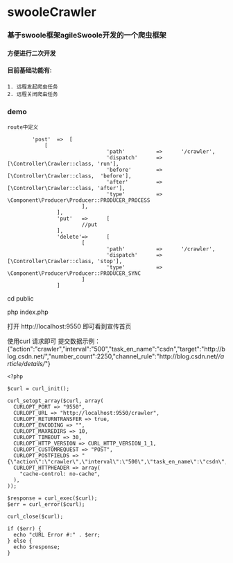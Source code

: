 # swooleCrawler


### 基于swoole框架agileSwoole开发的一个爬虫框架

#### 方便进行二次开发

#### 目前基础功能有:

	1. 远程发起爬虫任务
	2. 远程关闭爬虫任务

### demo
	
	route中定义

```
		'post'	=>	[
	 		[
                                'path'          =>      '/crawler',
                                'dispatch'      =>      [\Controller\Crawler::class, 'run'],
                                'before'        =>      [\Controller\Crawler::class,  'before'],
                                'after'         =>      [\Controller\Crawler::class, 'after'],
                                'type'          =>      \Component\Producer\Producer::PRODUCER_PROCESS
                        ],
                ],
                'put'   =>      [
                        //put
                ],
                'delete'=>      [
                        [
                                'path'          =>      '/crawler',
                                'dispatch'      =>      [\Controller\Crawler::class, 'stop'],
                                'type'          =>      \Component\Producer\Producer::PRODUCER_SYNC
                        ]
                ]
```

cd public 

php index.php

打开 http://localhost:9550 即可看到宣传首页

使用curl 请求即可
提交数据示例：
	{"action":"crawler","interval":"500","task_en_name":"csdn","target":"http:\/\/blog.csdn.net\/","number_count":2250,"channel_rule":"http:\/\/blog.csdn.net\/*\/article\/details\/*"}

```
<?php

$curl = curl_init();

curl_setopt_array($curl, array(
  CURLOPT_PORT => "9550",
  CURLOPT_URL => "http://localhost:9550/crawler",
  CURLOPT_RETURNTRANSFER => true,
  CURLOPT_ENCODING => "",
  CURLOPT_MAXREDIRS => 10,
  CURLOPT_TIMEOUT => 30,
  CURLOPT_HTTP_VERSION => CURL_HTTP_VERSION_1_1,
  CURLOPT_CUSTOMREQUEST => "POST",
  CURLOPT_POSTFIELDS => "{\"action\":\"crawler\",\"interval\":\"500\",\"task_en_name\":\"csdn\",\"target\":\"http:\\/\\/blog.csdn.net\\/\",\"number_count\":2250,\"channel_rule\":\"http:\\/\\/blog.csdn.net\\/*\\/article\\/details\\/*\"}",
  CURLOPT_HTTPHEADER => array(
    "cache-control: no-cache",
  ),
));

$response = curl_exec($curl);
$err = curl_error($curl);

curl_close($curl);

if ($err) {
  echo "cURL Error #:" . $err;
} else {
  echo $response;
}
```
